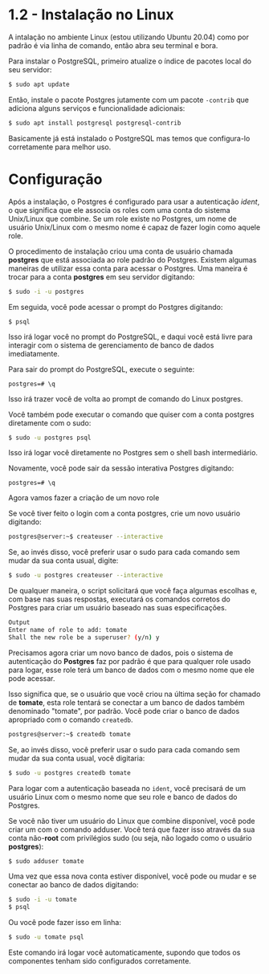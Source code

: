 # 1.2 - Instalação no Linux

A intalação no ambiente Linux (estou utilizando Ubuntu 20.04) como por padrão é via linha de comando, então abra seu terminal e bora.

Para instalar o PostgreSQL, primeiro atualize o índice de pacotes local do seu servidor:

```bash
$ sudo apt update
```

Então, instale o pacote Postgres jutamente com um pacote `-contrib` que adiciona alguns serviços e funcionalidade adicionais:

```bash
$ sudo apt install postgresql postgresql-contrib
```

Basicamente já está instalado o PostgreSQL mas temos que configura-lo corretamente para melhor uso.

# Configuração

Após a instalação, o Postgres é configurado para usar a autenticação _ident_, o que significa que ele associa os roles com uma conta do sistema Unix/Linux que combine. Se um role existe no Postgres, um nome de usuário Unix/Linux com o mesmo nome é capaz de fazer login como aquele role.

O procedimento de instalação criou uma conta de usuário chamada **postgres** que está associada ao role padrão do Postgres. Existem algumas maneiras de utilizar essa conta para acessar o Postgres. Uma maneira é trocar para a conta **postgres** em seu servidor digitando:

```bash
$ sudo -i -u postgres
```

Em seguida, você pode acessar o prompt do Postgres digitando:

```
$ psql
```

Isso irá logar você no prompt do PostgreSQL, e daqui você está livre para interagir com o sistema de gerenciamento de banco de dados imediatamente.

Para sair do prompt do PostgreSQL, execute o seguinte:

```
postgres=# \q
```

Isso irá trazer você de volta ao prompt de comando do Linux postgres.

Você também pode executar o comando que quiser com a conta postgres diretamente com o sudo:

```bash
$ sudo -u postgres psql
```

Isso irá logar você diretamente no Postgres sem o shell bash intermediário.

Novamente, você pode sair da sessão interativa Postgres digitando:

```
postgres=# \q
```

Agora vamos fazer a criação de um novo role

Se você tiver feito o login com a conta postgres, crie um novo usuário digitando:

```bash
postgres@server:~$ createuser --interactive
```

Se, ao invés disso, você preferir usar o sudo para cada comando sem mudar da sua conta usual, digite:

```bash
$ sudo -u postgres createuser --interactive
```

De qualquer maneira, o script solicitará que você faça algumas escolhas e, com base nas suas respostas, executará os comandos corretos do Postgres para criar um usuário baseado nas suas especificações.

```bash
Output
Enter name of role to add: tomate
Shall the new role be a superuser? (y/n) y
```

Precisamos agora criar um novo banco de dados, pois o sistema de autenticação do **Postgres** faz por padrão é que para qualquer role usado para logar, esse role terá um banco de dados com o mesmo nome que ele pode acessar.

Isso significa que, se o usuário que você criou na última seção for chamado de **tomate**, esta role tentará se conectar a um banco de dados também denominado "tomate", por padrão. Você pode criar o banco de dados apropriado com o comando `createdb`.

```bash
postgres@server:~$ createdb tomate
```

Se, ao invés disso, você preferir usar o sudo para cada comando sem mudar da sua conta usual, você digitaria:

```bash
$ sudo -u postgres createdb tomate
```

Para logar com a autenticação baseada no `ident`, você precisará de um usuário Linux com o mesmo nome que seu role e banco de dados do Postgres.

Se você não tiver um usuário do Linux que combine disponível, você pode criar um com o comando adduser. Você terá que fazer isso através da sua conta não-**root** com privilégios sudo (ou seja, não logado como o usuário **postgres**):

```bash
$ sudo adduser tomate
```

Uma vez que essa nova conta estiver disponível, você pode ou mudar e se conectar ao banco de dados digitando:

```bash
$ sudo -i -u tomate
$ psql
```

Ou você pode fazer isso em linha:

```bash
$ sudo -u tomate psql
```

Este comando irá logar você automaticamente, supondo que todos os componentes tenham sido configurados corretamente.